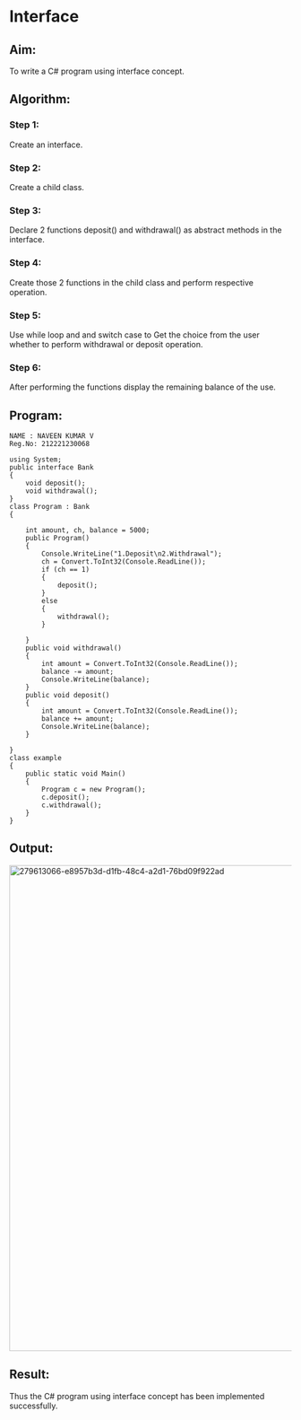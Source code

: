 # Interface

## Aim:
To write a C# program using interface concept.

## Algorithm:
### Step 1: 
Create an interface.
### Step 2: 
Create a child class.
### Step 3: 
Declare 2 functions deposit() and withdrawal() as abstract methods in the interface.
### Step 4: 
Create those 2 functions in the child class and perform respective operation.
### Step 5: 
Use while loop and and switch case to Get the choice from the user whether to perform withdrawal or deposit operation.
### Step 6: 
After performing the functions display the remaining balance of the use.

## Program:
```
NAME : NAVEEN KUMAR V
Reg.No: 212221230068

using System;
public interface Bank
{
    void deposit();
    void withdrawal();
}
class Program : Bank
{

    int amount, ch, balance = 5000;
    public Program()
    {
        Console.WriteLine("1.Deposit\n2.Withdrawal");
        ch = Convert.ToInt32(Console.ReadLine());
        if (ch == 1)
        {
            deposit();
        }
        else
        {
            withdrawal();
        }

    }
    public void withdrawal()
    {
        int amount = Convert.ToInt32(Console.ReadLine());
        balance -= amount;
        Console.WriteLine(balance);
    }
    public void deposit()
    {
        int amount = Convert.ToInt32(Console.ReadLine());
        balance += amount;
        Console.WriteLine(balance);
    }

}
class example
{
    public static void Main()
    {
        Program c = new Program();
        c.deposit();
        c.withdrawal();
    }
}
```

## Output:
<img width="866" alt="279613066-e8957b3d-d1fb-48c4-a2d1-76bd09f922ad" src="https://github.com/Naveenvetrivel/Interface/assets/94165322/6c276da2-f71f-4405-891f-65c9f0add589">


## Result:
Thus the C# program using interface concept has been implemented successfully.
